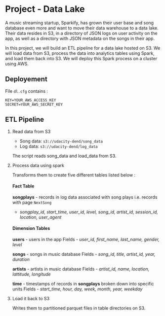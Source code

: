 
# Project - Data Lake
A music streaming startup, Sparkify, has grown their user base and song database even more and want to move their data warehouse to a data lake. Their data resides in S3, in a directory of JSON logs on user activity on the app, as well as a directory with JSON metadata on the songs in their app.

In this project, we will build an ETL pipeline for a data lake hosted on S3. We will load data from S3, process the data into analytics tables using Spark, and load them back into S3. We will deploy this Spark process on a cluster using AWS.

## Deployement

File `dl.cfg` contains :

```
KEY=YOUR_AWS_ACCESS_KEY
SECRET=YOUR_AWS_SECRET_KEY
```

## ETL Pipeline

1.  Read data from S3

    -   Song data:  `s3://udacity-dend/song_data`
    -   Log data:  `s3://udacity-dend/log_data`

    The script reads song_data and load_data from S3.

3.  Process data using spark

    Transforms them to create five different tables listed below :
    #### Fact Table
	 **songplays**  - records in log data associated with song plays i.e. records with page  `NextSong`
    -   _songplay_id, start_time, user_id, level, song_id, artist_id, session_id, location, user_agent_

	#### Dimension Tables
	 **users**  - users in the app
		Fields -   _user_id, first_name, last_name, gender, level_

	 **songs**  - songs in music database
    Fields - _song_id, title, artist_id, year, duration_

	**artists**  - artists in music database
    Fields -   _artist_id, name, location, lattitude, longitude_

	  **time**  - timestamps of records in  **songplays**  broken down into specific units
    Fields -   _start_time, hour, day, week, month, year, weekday_

4.  Load it back to S3

    Writes them to partitioned parquet files in table directories on S3.
